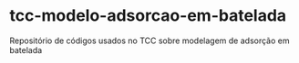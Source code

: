 # tcc-modelo-adsorcao-em-batelada
Repositório de códigos usados no TCC sobre modelagem de adsorção em batelada
